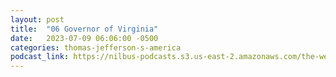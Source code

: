 ```yaml
---
layout: post
title:  "06 Governor of Virginia"
date:   2023-07-09 06:06:00 -0500
categories: thomas-jefferson-s-america
podcast_link: https://nilbus-podcasts.s3.us-east-2.amazonaws.com/the-well-trained-mind/Thomas%20Jefferson's%20America/06%20Governor%20of%20Virginia.mp3
---
```

